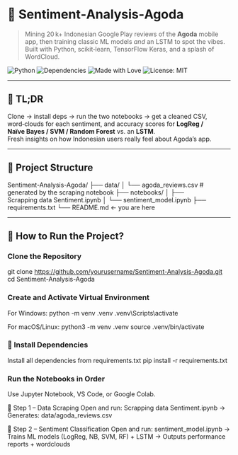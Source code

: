 # 🧳 Sentiment‑Analysis‑Agoda
> Mining 20 k+ Indonesian Google Play reviews of the **Agoda** mobile app, then training classic ML models *and* an LSTM to spot the vibes. Built with Python, scikit‑learn, TensorFlow Keras, and a splash of WordCloud.

![Python](https://img.shields.io/badge/python-3.10+-blue.svg)
![Dependencies](https://img.shields.io/badge/dependencies-pip--install--r--requirements.txt-yellow)
![Made with Love](https://img.shields.io/badge/made%20with-%F0%9F%92%96-red)
![License: MIT](https://img.shields.io/badge/License-MIT-yellow.svg)

---

## 🚀 TL;DR
Clone → install deps → run the two notebooks → get a cleaned CSV, word‑clouds for each sentiment, and accuracy scores for **LogReg / Naïve Bayes / SVM / Random Forest** vs. an **LSTM**.  
Fresh insights on how Indonesian users really feel about Agoda’s app.

---

## 📂 Project Structure
Sentiment-Analysis-Agoda/
├── data/
│ └── agoda_reviews.csv # generated by the scraping notebook
├── notebooks/
│ ├── Scrapping data Sentiment.ipynb
│ └── sentiment_model.ipynb
├── requirements.txt
└── README.md ← you are here

---

## 🧠 How to Run the Project?
### Clone the Repository
git clone https://github.com/yourusername/Sentiment-Analysis-Agoda.git
cd Sentiment-Analysis-Agoda

### Create and Activate Virtual Environment
For Windows:
python -m venv .venv
.venv\Scripts\activate

For macOS/Linux:
python3 -m venv .venv
source .venv/bin/activate

### 🔧 Install Dependencies
Install all dependencies from requirements.txt
pip install -r requirements.txt

### Run the Notebooks in Order
Use Jupyter Notebook, VS Code, or Google Colab.

💬 Step 1 – Data Scraping
Open and run:
Scrapping data Sentiment.ipynb
→ Generates: data/agoda_reviews.csv

🤖 Step 2 – Sentiment Classification
Open and run:
sentiment_model.ipynb
→ Trains ML models (LogReg, NB, SVM, RF) + LSTM
→ Outputs performance reports + wordclouds

